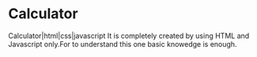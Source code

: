# Calculator
Calculator|html|css|javascript
It is completely created by using HTML and Javascript only.For to understand this one basic knowedge is enough. 
